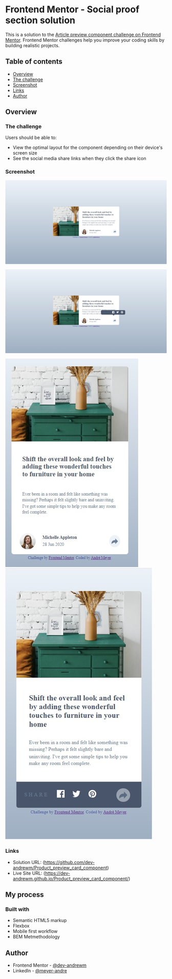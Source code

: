 # Frontend Mentor - Social proof section solution

This is a solution to the [Article preview component challenge on Frontend Mentor](https://www.frontendmentor.io/challenges/article-preview-component-dYBN_pYFT). Frontend Mentor challenges help you improve your coding skills by building realistic projects. 

## Table of contents

- [Overview](#overview)
- [The challenge](#the-challenge)
- [Screenshot](#screenshot)
- [Links](#links)
- [Author](#author)

## Overview

### The challenge

Users should be able to:

- View the optimal layout for the component depending on their device's screen size
- See the social media share links when they click the share icon

### Screenshot

![](screenshots/desktop.jpg)

![](screenshots/desktop_active.jpg)

![](screenshots/mobile.jpg)
![](screenshots/mobile_active.jpg)

### Links

- Solution URL: (https://github.com/dev-andrewm/Product_preview_card_component)
- Live Site URL: (https://dev-andrewm.github.io/Product_preview_card_component/)

## My process

### Built with

- Semantic HTML5 markup
- Flexbox
- Mobile first workflow
- BEM Metmethodology

## Author

- Frontend Mentor - [@dev-andrewm](https://www.frontendmentor.io/profile/dev-andrewm)
- LinkedIn - [@meyer-andre](https://www.linkedin.com/in/meyer-andre)
